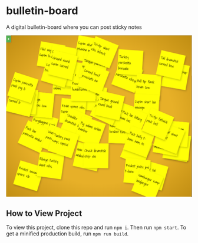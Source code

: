 # bulletin-board
A digital bulletin-board where you can post sticky notes 

![preview](preview.png "Preview")

## How to View Project
To view this project, clone this repo and run `npm i`. 
Then run `npm start`.
To get a minified production build, run `npm run build`.

